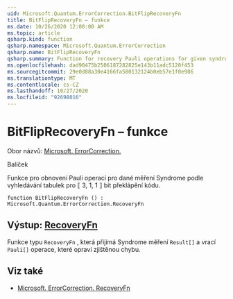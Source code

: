 ```yaml
---
uid: Microsoft.Quantum.ErrorCorrection.BitFlipRecoveryFn
title: BitFlipRecoveryFn – funkce
ms.date: 10/26/2020 12:00:00 AM
ms.topic: article
qsharp.kind: function
qsharp.namespace: Microsoft.Quantum.ErrorCorrection
qsharp.name: BitFlipRecoveryFn
qsharp.summary: Function for recovery Pauli operations for given syndrome measurement by table lookup for the ⟦3, 1, 1⟧ bit flip code.
ms.openlocfilehash: dad90475b2506187282825e143b11adc5120f453
ms.sourcegitcommit: 29e0d88a30e4166fa580132124b0eb57e1f0e986
ms.translationtype: MT
ms.contentlocale: cs-CZ
ms.lasthandoff: 10/27/2020
ms.locfileid: "92698016"
---
```

# <a name="bitfliprecoveryfn-function"></a>BitFlipRecoveryFn – funkce

Obor názvů: [Microsoft. ErrorCorrection.](xref:Microsoft.Quantum.ErrorCorrection)

Balíček [](https://nuget.org/packages/)


Funkce pro obnovení Pauli operací pro dané měření Syndrome podle vyhledávání tabulek pro ⟦ 3, 1, 1 ⟧ bit překlápění kódu.

```qsharp
function BitFlipRecoveryFn () : Microsoft.Quantum.ErrorCorrection.RecoveryFn
```


## <a name="output--recoveryfn"></a>Výstup: [RecoveryFn](xref:Microsoft.Quantum.ErrorCorrection.RecoveryFn)

Funkce typu `RecoveryFn` , která přijímá Syndrome měření `Result[]` a vrací `Pauli[]` operace, které opraví zjištěnou chybu.

## <a name="see-also"></a>Viz také

- [Microsoft. ErrorCorrection. RecoveryFn](xref:Microsoft.Quantum.ErrorCorrection.RecoveryFn)